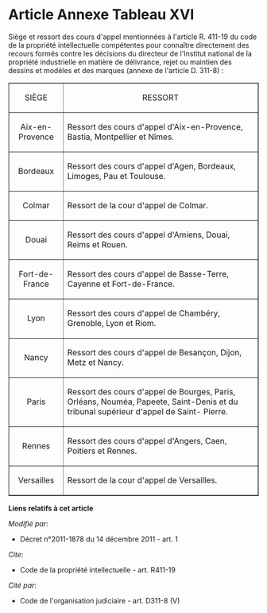 # Article Annexe Tableau XVI

Siège et ressort des cours d'appel mentionnées à l'article R. 411-19 du code de la propriété intellectuelle compétentes pour
connaître directement des recours formés contre les décisions du directeur de l'Institut national de la propriété
industrielle en matière de délivrance, rejet ou maintien des dessins et modèles et des marques (annexe de l'article D.
311-8) :

<table align="center" width="720" border="1">
    <tbody>
      <tr>
        <td align="center">

SIÈGE 

</td>
        <td align="center">

RESSORT 

</td>
      </tr>
      <tr>
        <td align="center">

Aix-en-Provence 

</td>
        <td align="left">

Ressort des cours d'appel d'Aix-en-Provence, Bastia, Montpellier et Nîmes. 

</td>
      </tr>
      <tr>
        <td align="center">

Bordeaux 

</td>
        <td align="left">

Ressort des cours d'appel d'Agen, Bordeaux, Limoges, Pau et Toulouse. 

</td>
      </tr>
      <tr>
        <td align="center">

Colmar 

</td>
        <td align="left">

Ressort de la cour d'appel de Colmar. 

</td>
      </tr>
      <tr>
        <td align="center">

Douai 

</td>
        <td align="left">

Ressort des cours d'appel d'Amiens, Douai, Reims et Rouen. 

</td>
      </tr>
      <tr>
        <td align="center">

Fort-de-France 

</td>
        <td align="left">

Ressort des cours d'appel de Basse-Terre, Cayenne et Fort-de-France.

</td>
      </tr>
      <tr>
        <td align="center">

Lyon 

</td>
        <td align="left">

Ressort des cours d'appel de Chambéry, Grenoble, Lyon et Riom. 

</td>
      </tr>
      <tr>
        <td align="center">

Nancy 

</td>
        <td align="left">

Ressort des cours d'appel de Besançon, Dijon, Metz et Nancy. 

</td>
      </tr>
      <tr>
        <td align="center">

Paris 

</td>
        <td align="left">

Ressort des cours d'appel de Bourges, Paris, Orléans, Nouméa, Papeete, Saint-Denis et du tribunal supérieur d'appel de Saint-
Pierre.

</td>
      </tr>
      <tr>
        <td align="center">

Rennes 

</td>
        <td align="left">

Ressort des cours d'appel d'Angers, Caen, Poitiers et Rennes. 

</td>
      </tr>
      <tr>
        <td align="center">

Versailles 

</td>
        <td align="left">

Ressort de la cour d'appel de Versailles.

</td>
      </tr>
    </tbody>
  </table>

**Liens relatifs à cet article**

_Modifié par_:

  - Décret n°2011-1878 du 14 décembre 2011 - art. 1

_Cite_:

  - Code de la propriété intellectuelle - art. R411-19

_Cité par_:

  - Code de l'organisation judiciaire - art. D311-8 (V)
